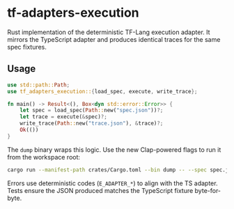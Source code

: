 # tf-adapters-execution

Rust implementation of the deterministic TF-Lang execution adapter. It mirrors the TypeScript adapter and produces identical traces for the same spec fixtures.

## Usage

```rust
use std::path::Path;
use tf_adapters_execution::{load_spec, execute, write_trace};

fn main() -> Result<(), Box<dyn std::error::Error>> {
    let spec = load_spec(Path::new("spec.json"))?;
    let trace = execute(&spec)?;
    write_trace(Path::new("trace.json"), &trace)?;
    Ok(())
}
```

The `dump` binary wraps this logic. Use the new Clap-powered flags to run it from the workspace root:

```bash
cargo run --manifest-path crates/Cargo.toml --bin dump -- --spec spec.json --out trace.json
```

Errors use deterministic codes (`E_ADAPTER_*`) to align with the TS adapter. Tests ensure the JSON produced matches the TypeScript fixture byte-for-byte.
